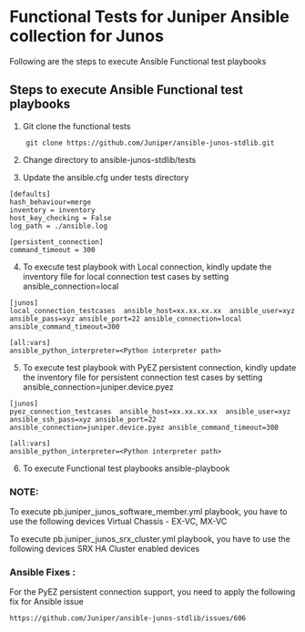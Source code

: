 # Functional Tests for Juniper Ansible collection for Junos

Following are the steps to execute Ansible Functional test playbooks

## Steps to execute Ansible Functional test playbooks

1. Git clone the functional tests 
```
    git clone https://github.com/Juniper/ansible-junos-stdlib.git
```
2. Change directory to ansible-junos-stdlib/tests

3. Update the ansible.cfg under tests directory 
```
[defaults]
hash_behaviour=merge
inventory = inventory
host_key_checking = False
log_path = ./ansible.log

[persistent_connection]
command_timeout = 300
```
4. To execute test playbook with Local connection, kindly update the inventory file for local connection test cases by setting ansible_connection=local
```
[junos]
local_connection_testcases  ansible_host=xx.xx.xx.xx  ansible_user=xyz  ansible_pass=xyz ansible_port=22 ansible_connection=local ansible_command_timeout=300

[all:vars]
ansible_python_interpreter=<Python interpreter path>
```
5. To execute test playbook with PyEZ persistent connection, kindly update the inventory file for persistent connection test cases by setting ansible_connection=juniper.device.pyez
``` 
[junos]
pyez_connection_testcases  ansible_host=xx.xx.xx.xx  ansible_user=xyz  ansible_ssh_pass=xyz ansible_port=22 ansible_connection=juniper.device.pyez ansible_command_timeout=300

[all:vars]
ansible_python_interpreter=<Python interpreter path>
```
6. To execute Functional test playbooks
ansible-playbook <playbook name>

### NOTE: 

To execute pb.juniper_junos_software_member.yml playbook, you have to use the following devices
Virtual Chassis - EX-VC, MX-VC 

To execute pb.juniper_junos_srx_cluster.yml playbook, you have to use the following devices
SRX HA Cluster enabled devices

### Ansible Fixes :
For the PyEZ persistent connection support, you need to apply the following fix for Ansible issue 
```
https://github.com/Juniper/ansible-junos-stdlib/issues/606
```